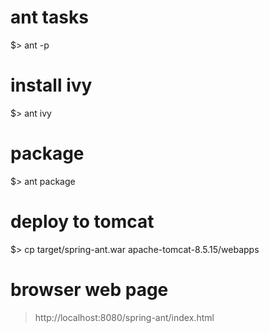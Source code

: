 # ant tasks

$> ant -p

# install ivy

$> ant ivy

# package

$> ant package

# deploy to tomcat

$> cp target/spring-ant.war apache-tomcat-8.5.15/webapps

# browser web page

> http://localhost:8080/spring-ant/index.html
